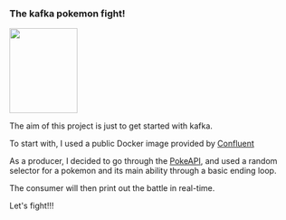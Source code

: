 ### The kafka pokemon fight!  
<img src="https://pokemonletsgo.pokemon.com/assets/img/common/char-pikachu.png" width="120" height="150">

The aim of this project is just to get started with kafka.  

To start with, I used a public Docker image provided by [Confluent](https://developer.confluent.io/get-started/python/#kafka-setup)  

As a producer, I decided to go through the [PokeAPI](https://pokeapi.co/), and used a random selector for a pokemon and its main ability through a basic ending loop.  

The consumer will then print out the battle in real-time.

Let's fight!!!
